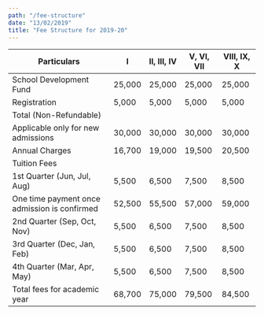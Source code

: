 ```yaml
---
path: "/fee-structure"
date: "13/02/2019"
title: "Fee Structure for 2019-20"
---
```


| Particulars                                  | I      | II, III, IV | V, VI, VII | VIII, IX, X |
| -------------------------------------------- | ------ | ----------- | ---------- | ----------- |
| School Development Fund                      | 25,000 | 25,000      | 25,000     | 25,000      |
| Registration                                 | 5,000  | 5,000       | 5,000      | 5,000       |
| Total (Non-Refundable)                       |        |             |            |             |
| Applicable only for new admissions           | 30,000 | 30,000      | 30,000     | 30,000      |
| Annual Charges                               | 16,700 | 19,000      | 19,500     | 20,500      |
| Tuition Fees                                 |        |             |            |             |
| 1st Quarter (Jun, Jul, Aug)                  | 5,500  | 6,500       | 7,500      | 8,500       |
| One time payment once admission is confirmed | 52,500 | 55,500      | 57,000     | 59,000      |
| 2nd Quarter (Sep, Oct, Nov)                  | 5,500  | 6,500       | 7,500      | 8,500       |
| 3rd Quarter (Dec, Jan, Feb)                  | 5,500  | 6,500       | 7,500      | 8,500       |
| 4th Quarter (Mar, Apr, May)                  | 5,500  | 6,500       | 7,500      | 8,500       |
| Total fees for academic year                 | 68,700 | 75,000      | 79,500     | 84,500      |
